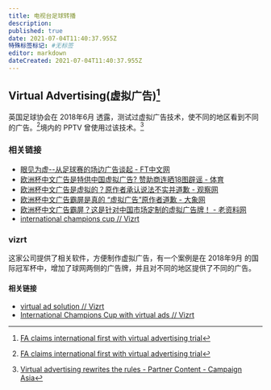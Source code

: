 ```yaml
---
title: 电视台足球转播
description:
published: true
date: 2021-07-04T11:40:37.955Z
特殊标签标记: #无标签
editor: markdown
dateCreated: 2021-07-04T11:40:37.955Z
---
```


## Virtual Advertising(虚拟广告)[^fva]

英国足球协会在 2018年6月 透露，测试过虚拟广告技术，使不同的地区看到不同的广告。[^fva]境内的 PPTV 曾使用过该技术。[^pptv_ca]

[^fva]: [FA claims international first with virtual advertising trial](https://web.archive.org/web/20210703092158/https://www.sportspromedia.com/news/fa-virtual-advertising-international-soccer-first)

[^pptv_ca]: [Virtual advertising rewrites the rules - Partner Content - Campaign Asia](https://web.archive.org/web/20200805081855/https://www.campaignasia.com/article/virtual-advertising-rewrites-the-rules/451526)

### 相关链接

+   [眼见为虚--从足球赛的场边广告谈起 - FT中文网](https://archive.is/WFYnC "https://ftchinese.com/story/001092838?archive")
+   [欧洲杯中文广告是特供中国虚拟广告? 赞助商连晒18图辟谣 - 体育](https://web.archive.org/web/20210704035629/https://www.sohu.com/a/472707130_114977)
+   [欧洲杯中文广告是虚拟的？原作者承认说法不实并道歉 - 观察网](https://archive.is/YukNK "https://www.guancha.cn/politics/2021_06_16_594720.shtml")
+   [欧洲杯中文广告霸屏是真的 “虚拟广告”原作者道歉 - 大象网](https://web.archive.org/web/20210704034915/https://www.hntv.tv/daxiangkuplpd/article/1/1405369344371855360)
+   [欧洲杯中文广告霸屏？这是针对中国市场定制的虚拟广告牌！ - 老资料网](https://web.archive.org/web/20210704034906/https://www.laoziliao.net/finance/info/50069940)
+   [international champions cup // Vizrt](https://web.archive.org/web/20210704052931/https://www.vizrt.com/sports/case-studies/international-champions-cup)

### vizrt

这家公司提供了相关软件，方便制作虚拟广告，有一个案例是在 2018年9月 的国际冠军杯中，增加了球网两侧的广告牌，并且对不同的地区提供了不同的广告。

#### 相关链接

+   [virtual ad solution // Vizrt](https://web.archive.org/web/20200918191346/https://www.vizrt.com/sports/virtual-ads)
+   [International Champions Cup with virtual ads // Vizrt](https://web.archive.org/web/20210704042445/https://www.vizrt.com/sports/news-articles/the-international-champions-cup-with-virtual-ads)
